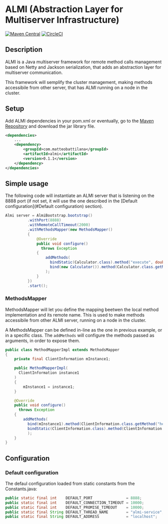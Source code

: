 # ALMI (Abstraction Layer for Multiserver Infrastructure)
[![Maven Central](https://maven-badges.herokuapp.com/maven-central/com.matteobattilana/almi/badge.svg)](https://maven-badges.herokuapp.com/maven-central/com.matteobattilana/almi)
[![CircleCI](https://circleci.com/gh/MatteoBattilana/ALMI.svg?style=svg)](https://circleci.com/gh/MatteoBattilana/ALMI)

## Description
ALMI is a Java multiserver framework for remote method calls management based on Netty and Jackson serialization, that adds an abstraction layer for multiserver communication.

This framework will semplify the cluster management, making methods accessibile from other server, that has ALMI running on a node in the cluster.

## Setup
Add ALMI dependencies in your pom.xml or eventually, go to the [Maven Repository](https://search.maven.org/artifact/com.matteobattilana/almi/0.1.1/jar) and download the jar library file.

```xml
<dependencies>
    ...
    <dependency>
        <groupId>com.matteobattilana</groupId>
        <artifactId>almi</artifactId>
        <version>0.1.1</version>
    </dependency>
</dependencies>
```

## Simple usage

The following code will instantiate an ALMI server that is listening on the 8888 port (if not set, it will use the one described in the [Default configuration](#Default configuration) section).

```java
Almi server = AlmiBootstrap.bootstrap()
          .withPort(8888)
          .withRemoteCallTimeout(2000)
          .withMethodsMapper(new MethodsMapper()
          {
              @Override
              public void configure()
                throws Exception
              {
                  addMethods(
                    bindStatic(Calculator.class).method("execute", double.class, Calculator.Operation.class, double.class).withDefaultName(),
                    bind(new Calculator()).method(Calculator.class.getMethod("sqrt", double.class)).withName("positiveSqrt")
                  );
              }
          })
          .start();
```

### MethodsMapper
MethodsMapper will let you define the mapping beetwen the local method implementation and its remote name. This is used to make methods accessibile from other ALMI server, running on a node in the cluster.

A MethodsMapper can be defined in-line as the one in previous example, or in a specific class. The `addMethods` will configure the methods passed as arguments, in order to expose them.
```java
public class MethodMapperImpl extends MethodsMapper
{
    private final ClientInformation mInstance1;

    public MethodMapperImpl(
      ClientInformation instance1
    )
    {
        mInstance1 = instance1;
    }

    @Override
    public void configure()
      throws Exception
    {
        addMethods(
          bind(mInstance1).method(ClientInformation.class.getMethod("helloWorld")).withDefaultName(),
          bindStatic(ClientInformation.class).method(ClientInformation.class.getMethod("ping")).withDefaultName()
          );
    }
}
```


## Configuration
### Default configuration
The defaul configuration loaded from static constants from the Constants.java:

```java
public static final int    DEFAULT_PORT               = 8888;
public static final int    DEFAULT_CONNECTION_TIMEOUT = 10000;
public static final int    DEFAULT_PROMISE_TIMEOUT    = 10000;
public static final String DEFAULT_THREAD_NAME        = "almi-service";
public static final String DEFAULT_ADDRESS            = "localhost";
```
